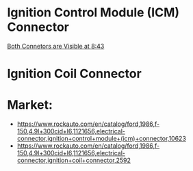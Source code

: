 # Ignition Control Module (ICM) Connector
[Both Connetors are Visible at 8:43](https://youtu.be/BBcRTiBnH4I?t=523)

# Ignition Coil Connector

# Market:
- https://www.rockauto.com/en/catalog/ford,1986,f-150,4.9l+300cid+l6,1121656,electrical-connector,ignition+control+module+(icm)+connector,10623
- https://www.rockauto.com/en/catalog/ford,1986,f-150,4.9l+300cid+l6,1121656,electrical-connector,ignition+coil+connector,2592

